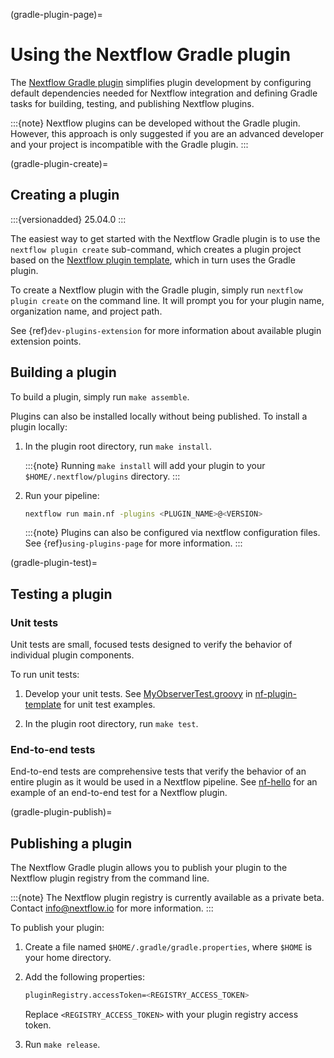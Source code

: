 (gradle-plugin-page)=

# Using the Nextflow Gradle plugin

The [Nextflow Gradle plugin](https://github.com/nextflow-io/nextflow-plugin-gradle) simplifies plugin development by configuring default dependencies needed for Nextflow integration and defining Gradle tasks for building, testing, and publishing Nextflow plugins.

:::{note}
Nextflow plugins can be developed without the Gradle plugin. However, this approach is only suggested if you are an advanced developer and your project is incompatible with the Gradle plugin.
:::

(gradle-plugin-create)=

## Creating a plugin

:::{versionadded} 25.04.0
:::

The easiest way to get started with the Nextflow Gradle plugin is to use the `nextflow plugin create` sub-command, which creates a plugin project based on the [Nextflow plugin template](https://github.com/nextflow-io/nf-plugin-template/), which in turn uses the Gradle plugin.

To create a Nextflow plugin with the Gradle plugin, simply run `nextflow plugin create` on the command line. It will prompt you for your plugin name, organization name, and project path.

See {ref}`dev-plugins-extension` for more information about available plugin extension points.

## Building a plugin

To build a plugin, simply run `make assemble`.

Plugins can also be installed locally without being published. To install a plugin locally:

1. In the plugin root directory, run `make install`.

    :::{note}
    Running `make install` will add your plugin to your `$HOME/.nextflow/plugins` directory.
    :::

2. Run your pipeline:

    ```bash
    nextflow run main.nf -plugins <PLUGIN_NAME>@<VERSION>
    ```

    :::{note}
    Plugins can also be configured via nextflow configuration files. See {ref}`using-plugins-page` for more information.
    :::

(gradle-plugin-test)=

## Testing a plugin

<h3> Unit tests </h3>

Unit tests are small, focused tests designed to verify the behavior of individual plugin components.

To run unit tests:

1. Develop your unit tests. See [MyObserverTest.groovy](https://github.com/nextflow-io/nf-plugin-template/blob/main/src/test/groovy/acme/plugin/MyObserverTest.groovy) in [nf-plugin-template](https://github.com/nextflow-io/nf-plugin-template) for unit test examples.

2. In the plugin root directory, run `make test`.

<h3> End-to-end tests </h3>

End-to-end tests are comprehensive tests that verify the behavior of an entire plugin as it would be used in a Nextflow pipeline. See [nf-hello](https://github.com/nextflow-io/nf-hello) for an example of an end-to-end test for a Nextflow plugin.

(gradle-plugin-publish)=

## Publishing a plugin

The Nextflow Gradle plugin allows you to publish your plugin to the Nextflow plugin registry from the command line.

:::{note}
The Nextflow plugin registry is currently available as a private beta. Contact [info@nextflow.io](mailto:info@nextflow.io) for more information.
:::

To publish your plugin:

1. Create a file named `$HOME/.gradle/gradle.properties`, where `$HOME` is your home directory.

2. Add the following properties:

    ```bash
    pluginRegistry.accessToken=<REGISTRY_ACCESS_TOKEN>
    ```

    Replace `<REGISTRY_ACCESS_TOKEN>` with your plugin registry access token.

3. Run `make release`.
